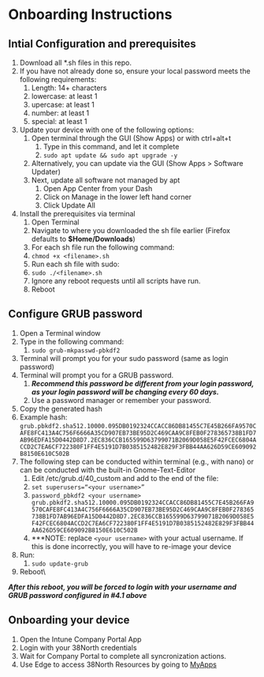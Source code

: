 # Onboarding Instructions
## Intial Configuration and prerequisites
1. Download all *.sh files in this repo.
2. If you have not already done so, ensure your local password meets the following requirements:
   1. Length: 14+ characters
   2. lowercase: at least 1
   3. upercase: at least 1
   4. number: at least 1
   5. special: at least 1
3. Update your device with one of the following options:
   1. Open terminal through the GUI (Show Apps) or with ctrl+alt+t
      1. Type in this command, and let it complete
      2. ```sudo apt update && sudo apt upgrade -y```
   2. Alternatively, you can update via the GUI (Show Apps > Software Updater)
   3. Next, update all software not managed by apt
      1. Open App Center from your Dash
      2. Click on Manage in the lower left hand corner
      3. Click Update All
4. Install the prerequisites via terminal
   1. Open Terminal
   2. Navigate to where you downloaded the sh file earlier (Firefox defaults to **$Home/Downloads**)
   3. For each sh file run the following command:
   4. ```chmod +x <filename>.sh```
   5. Run each sh file with sudo:
   6. ```sudo ./<filename>.sh```
   7. Ignore any reboot requests until all scripts have run.
   8. Reboot
## Configure GRUB password
1. Open a Terminal window
2. Type in the following command:
   1. ```sudo grub-mkpasswd-pbkdf2```
3. Terminal will prompt you for your sudo password (same as login password)
4. Terminal will prompt you for a GRUB password.
   1. ***Recommend this password be different from your login password, as your login password will be changing every 60 days.***
   2.	Use a password manager or remember your password.
5.	Copy the generated hash
   1. Example hash: ```grub.pbkdf2.sha512.10000.095DB0192324CCACC86DB81455C7E45B266FA9570CAFE8FC413A4C756F6666A35CD907EB73BE95D2C469CAA9C8FEB0F278365738B1FD7AB96EDFA15D0442D8D7.2EC836CCB165599D63799071B2069D058E5F42FCEC6804ACCD2C7EA6CF722380F1FF4E5191D7B0385152482E829F3FBB44AA626D59CE609092B8150E610C502B```
6. The following step can be conducted within terminal (e.g., with nano) or can be conducted with the built-in Gnome-Text-Editor
   1.	Edit /etc/grub.d/40_custom and add to the end of the file:
   2. ```set superusers=“<your username>”```
   3. ```password_pbkdf2 <your username> grub.pbkdf2.sha512.10000.095DB0192324CCACC86DB81455C7E45B266FA9570CAFE8FC413A4C756F6666A35CD907EB73BE95D2C469CAA9C8FEB0F278365738B1FD7AB96EDFA15D0442D8D7.2EC836CCB165599D63799071B2069D058E5F42FCEC6804ACCD2C7EA6CF722380F1FF4E5191D7B0385152482E829F3FBB44AA626D59CE609092B8150E610C502B```
   4. ***NOTE: replace ```<your username>``` with your actual username. If this is done incorrectly, you will have to re-image your device
7.	Run:
    1. ```sudo update-grub```
8. Reboot\

***After this reboot, you will be forced to login with your username and GRUB password configured in #4.1 above***

## Onboarding your device
1. Open the Intune Company Portal App
2. Login with your 38North credentials
3. Wait for Company Portal to complete all syncronization actions.
4. Use Edge to access 38North Resources by going to [MyApps](https://myapps.microsoft.com/)
